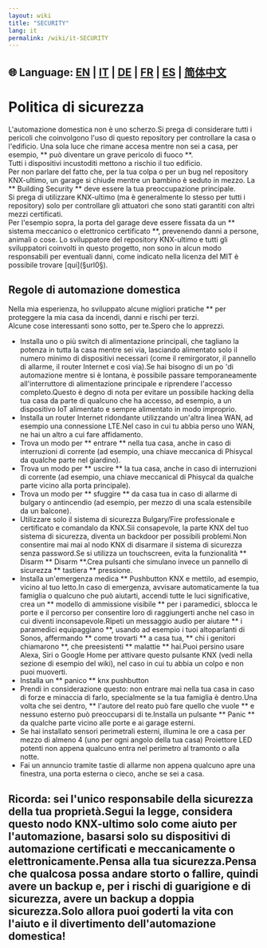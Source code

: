 ```yaml
---
layout: wiki
title: "SECURITY"
lang: it
permalink: /wiki/it-SECURITY
---
```

🌐 Language: [EN](https://supergiovane.github.io/node-red-contrib-knx-ultimate/wiki/SECURITY) | [IT](https://supergiovane.github.io/node-red-contrib-knx-ultimate/wiki/it-SECURITY) | [DE](https://supergiovane.github.io/node-red-contrib-knx-ultimate/wiki/de-SECURITY) | [FR](https://supergiovane.github.io/node-red-contrib-knx-ultimate/wiki/fr-SECURITY) | [ES](https://supergiovane.github.io/node-red-contrib-knx-ultimate/wiki/es-SECURITY) | [简体中文](https://supergiovane.github.io/node-red-contrib-knx-ultimate/wiki/zh-CN-SECURITY)
---
# Politica di sicurezza
L'automazione domestica non è uno scherzo.Si prega di considerare tutti i pericoli che coinvolgono l'uso di questo repository per controllare la casa o l'edificio.
Una sola luce che rimane accesa mentre non sei a casa, per esempio, \*\* può diventare un grave pericolo di fuoco \*\*. <br/>
Tutti i dispositivi incustoditi mettono a rischio il tuo edificio. <br/>
Per non parlare del fatto che, per la tua colpa o per un bug nel repository KNX-ultimo, un garage si chiude mentre un bambino è seduto in mezzo.
La \*\* Building Security \*\* deve essere la tua preoccupazione principale. <br/>
Si prega di utilizzare KNX-ultimo (ma è generalmente lo stesso per tutti i repository) solo per controllare gli attuatori che sono stati garantiti con altri mezzi certificati. <br/>
Per l'esempio sopra, la porta del garage deve essere fissata da un \*\* sistema meccanico o elettronico certificato \*\*, prevenendo danni a persone, animali o cose.
Lo sviluppatore del repository KNX-ultimo e tutti gli sviluppatori coinvolti in questo progetto, non sono in alcun modo responsabili per eventuali danni, come indicato nella licenza del MIT è possibile trovare \[qui](§url0§). <br/>
## Regole di automazione domestica
Nella mia esperienza, ho sviluppato alcune migliori pratiche \*\* per proteggere la mia casa da incendi, danni e rischi per terzi. <br/>
Alcune cose interessanti sono sotto, per te.Spero che lo apprezzi. <br/>
- Installa uno o più switch di alimentazione principali, che tagliano la potenza in tutta la casa mentre sei via, lasciando alimentato solo il numero minimo di dispositivi necessari (come il remirgorator, il pannello di allarme, il router Internet e così via).Se hai bisogno di un po 'di automazione mentre si è lontana, è possibile passare temporaneamente all'interruttore di alimentazione principale e riprendere l'accesso completo.Questo è degno di nota per evitare un possibile hacking della tua casa da parte di qualcuno che ha accesso, ad esempio, a un dispositivo IoT alimentato e sempre alimentato in modo improprio.
- Installa un router Internet ridondante utilizzando un'altra linea WAN, ad esempio una connessione LTE.Nel caso in cui tu abbia perso uno WAN, ne hai un altro a cui fare affidamento.
- Trova un modo per \*\* entrare \*\* nella tua casa, anche in caso di interruzioni di corrente (ad esempio, una chiave meccanica di Phisycal da qualche parte nel giardino).
- Trova un modo per \*\* uscire \*\* la tua casa, anche in caso di interruzioni di corrente (ad esempio, una chiave meccanical di Phisycal da qualche parte vicino alla porta principale).
- Trova un modo per \*\* sfuggire \*\* da casa tua in caso di allarme di bulgary o antincendio (ad esempio, per mezzo di una scala estensibile da un balcone).
- Utilizzare solo il sistema di sicurezza Bulgary/Fire professionale e certificato e comandalo da KNX.Sii consapevole, la parte KNX del tuo sistema di sicurezza, diventa un backdoor per possibili problemi.Non consentire mai mai al nodo KNX di disarmare il sistema di sicurezza senza password.Se si utilizza un touchscreen, evita la funzionalità \*\* Disarm \*\* Disarm \*\*.Crea pulsanti che simulano invece un pannello di sicurezza \*\* tastiera \*\* pressione.
- Installa un'emergenza medica \*\* Pushbutton KNX e mettilo, ad esempio, vicino al tuo letto.In caso di emergenza, avvisare automaticamente la tua famiglia o qualcuno che può aiutarti, accendi tutte le luci significative, crea un \*\* modello di ammissione visibile \*\* per i paramedici, sblocca le porte e il percorso per consentire loro di raggiungerti anche nel caso in cui diventi inconsapevole.Ripeti un messaggio audio per aiutare \*\* i paramedici equipaggiano \*\*, usando ad esempio i tuoi altoparlanti di Sonos, affermando \*\* come trovarti \*\* a casa tua, \*\* chi i genitori chiamarono \*\*, che preesistenti \*\* malattie \*\* hai.Puoi persino usare Alexa, Siri o Google Home per attivare questo pulsante KNX (vedi nella sezione di esempio del wiki), nel caso in cui tu abbia un colpo e non puoi muoverti.
- Installa un \*\* panico \*\* knx pushbutton
- Prendi in considerazione questo: non entrare mai nella tua casa in caso di forze e minaccia di farlo, specialmente se la tua famiglia è dentro.Una volta che sei dentro, \*\* l'autore del reato può fare quello che vuole \*\* e nessuno esterno può preoccuparsi di te.Installa un pulsante \*\* Panic \*\* da qualche parte vicino alle porte e ai garage esterni.
- Se hai installato sensori perimetrali esterni, illumina le ore a casa per mezzo di almeno 4 (uno per ogni angolo della tua casa) Proiettore LED potenti non appena qualcuno entra nel perimetro al tramonto o alla notte.
- Fai un annuncio tramite tastie di allarme non appena qualcuno apre una finestra, una porta esterna o cieco, anche se sei a casa.
## Ricorda: sei l'unico responsabile della sicurezza della tua proprietà.Segui la legge, considera questo nodo KNX-ultimo solo come aiuto per l'automazione, basarsi solo su dispositivi di automazione certificati e meccanicamente o elettronicamente.Pensa alla tua sicurezza.Pensa che qualcosa possa andare storto o fallire, quindi avere un backup e, per i rischi di guarigione e di sicurezza, avere un backup a doppia sicurezza.Solo allora puoi goderti la vita con l'aiuto e il divertimento dell'automazione domestica!
